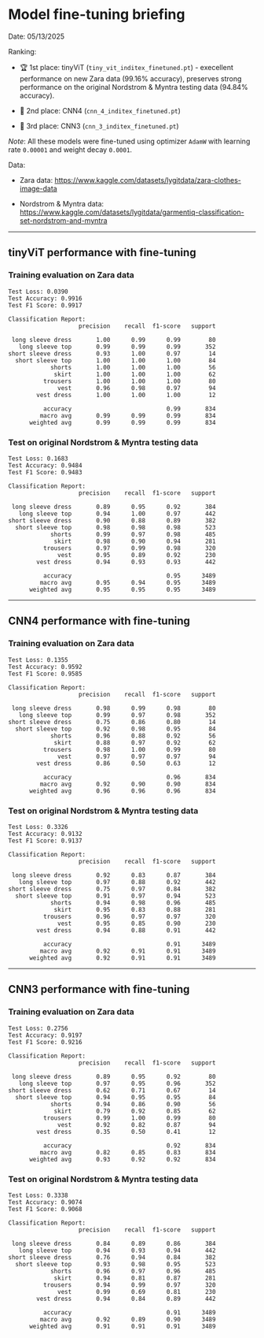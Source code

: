 # Model fine-tuning briefing

Date: 05/13/2025

Ranking:

- 🏆 1st place: tinyViT (`tiny_vit_inditex_finetuned.pt`) - execellent performance on new Zara data (99.16% accuracy), preserves strong performance on the original Nordstrom & Myntra testing data (94.84% accuracy).

- 🥈 2nd place: CNN4 (`cnn_4_inditex_finetuned.pt`)

- 🥉 3rd place: CNN3 (`cnn_3_inditex_finetuned.pt`)

*Note*: All these models were fine-tuned using optimizer `AdamW` with learning rate `0.00001` and weight decay `0.0001`.

Data:

- Zara data: https://www.kaggle.com/datasets/lygitdata/zara-clothes-image-data

- Nordstrom & Myntra data: https://www.kaggle.com/datasets/lygitdata/garmentiq-classification-set-nordstrom-and-myntra

---

## tinyViT performance with fine-tuning

### Training evaluation on Zara data

```
Test Loss: 0.0390
Test Accuracy: 0.9916
Test F1 Score: 0.9917

Classification Report:
                    precision    recall  f1-score   support

 long sleeve dress       1.00      0.99      0.99        80
   long sleeve top       0.99      0.99      0.99       352
short sleeve dress       0.93      1.00      0.97        14
  short sleeve top       1.00      1.00      1.00        84
            shorts       1.00      1.00      1.00        56
             skirt       1.00      1.00      1.00        62
          trousers       1.00      1.00      1.00        80
              vest       0.96      0.98      0.97        94
        vest dress       1.00      1.00      1.00        12

          accuracy                           0.99       834
         macro avg       0.99      0.99      0.99       834
      weighted avg       0.99      0.99      0.99       834
```

### Test on original Nordstrom & Myntra testing data

```
Test Loss: 0.1683
Test Accuracy: 0.9484
Test F1 Score: 0.9483

Classification Report:
                    precision    recall  f1-score   support

 long sleeve dress       0.89      0.95      0.92       384
   long sleeve top       0.94      1.00      0.97       442
short sleeve dress       0.90      0.88      0.89       382
  short sleeve top       0.98      0.98      0.98       523
            shorts       0.99      0.97      0.98       485
             skirt       0.98      0.90      0.94       281
          trousers       0.97      0.99      0.98       320
              vest       0.95      0.89      0.92       230
        vest dress       0.94      0.93      0.93       442

          accuracy                           0.95      3489
         macro avg       0.95      0.94      0.95      3489
      weighted avg       0.95      0.95      0.95      3489
```

---

## CNN4 performance with fine-tuning

### Training evaluation on Zara data

```
Test Loss: 0.1355
Test Accuracy: 0.9592
Test F1 Score: 0.9585

Classification Report:
                    precision    recall  f1-score   support

 long sleeve dress       0.98      0.99      0.98        80
   long sleeve top       0.99      0.97      0.98       352
short sleeve dress       0.75      0.86      0.80        14
  short sleeve top       0.92      0.98      0.95        84
            shorts       0.96      0.88      0.92        56
             skirt       0.88      0.97      0.92        62
          trousers       0.98      1.00      0.99        80
              vest       0.97      0.97      0.97        94
        vest dress       0.86      0.50      0.63        12

          accuracy                           0.96       834
         macro avg       0.92      0.90      0.90       834
      weighted avg       0.96      0.96      0.96       834
```

### Test on original Nordstrom & Myntra testing data

```
Test Loss: 0.3326
Test Accuracy: 0.9132
Test F1 Score: 0.9137

Classification Report:
                    precision    recall  f1-score   support

 long sleeve dress       0.92      0.83      0.87       384
   long sleeve top       0.97      0.88      0.92       442
short sleeve dress       0.75      0.97      0.84       382
  short sleeve top       0.91      0.97      0.94       523
            shorts       0.94      0.98      0.96       485
             skirt       0.95      0.83      0.88       281
          trousers       0.96      0.97      0.97       320
              vest       0.95      0.85      0.90       230
        vest dress       0.94      0.88      0.91       442

          accuracy                           0.91      3489
         macro avg       0.92      0.91      0.91      3489
      weighted avg       0.92      0.91      0.91      3489
```

---

## CNN3 performance with fine-tuning

### Training evaluation on Zara data

```
Test Loss: 0.2756
Test Accuracy: 0.9197
Test F1 Score: 0.9216

Classification Report:
                    precision    recall  f1-score   support

 long sleeve dress       0.89      0.95      0.92        80
   long sleeve top       0.97      0.95      0.96       352
short sleeve dress       0.62      0.71      0.67        14
  short sleeve top       0.94      0.95      0.95        84
            shorts       0.94      0.86      0.90        56
             skirt       0.79      0.92      0.85        62
          trousers       0.99      1.00      0.99        80
              vest       0.92      0.82      0.87        94
        vest dress       0.35      0.50      0.41        12

          accuracy                           0.92       834
         macro avg       0.82      0.85      0.83       834
      weighted avg       0.93      0.92      0.92       834
```

### Test on original Nordstrom & Myntra testing data

```
Test Loss: 0.3338
Test Accuracy: 0.9074
Test F1 Score: 0.9068

Classification Report:
                    precision    recall  f1-score   support

 long sleeve dress       0.84      0.89      0.86       384
   long sleeve top       0.94      0.93      0.94       442
short sleeve dress       0.76      0.94      0.84       382
  short sleeve top       0.93      0.98      0.95       523
            shorts       0.96      0.97      0.96       485
             skirt       0.94      0.81      0.87       281
          trousers       0.94      0.99      0.97       320
              vest       0.99      0.69      0.81       230
        vest dress       0.94      0.84      0.89       442

          accuracy                           0.91      3489
         macro avg       0.92      0.89      0.90      3489
      weighted avg       0.91      0.91      0.91      3489
```
